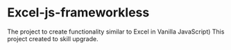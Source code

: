 # Excel-js-frameworkless
The project to create functionality similar to Excel in Vanilla JavaScript) This project created to skill upgrade.
